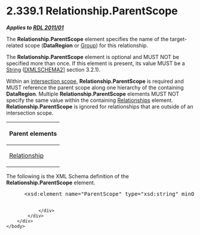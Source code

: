 <html dir="LTR" xmlns:mshelp="http://msdn.microsoft.com/mshelp" xmlns:ddue="http://ddue.schemas.microsoft.com/authoring/2003/5" xmlns:xlink="http://www.w3.org/1999/xlink" xmlns:tool="http://www.microsoft.com/tooltip">
    <head>
        <meta http-equiv="Content-Type" content="text/html; CHARSET=utf-8"></meta>
        <meta name="save" content="history"></meta>
        <title>2.339.1 Relationship.ParentScope</title>
        <xml>
            <mshelp:toctitle title="2.339.1 Relationship.ParentScope"></mshelp:toctitle>
            <mshelp:rltitle title="[MS-RDL]: Relationship.ParentScope"></mshelp:rltitle>
            <mshelp:keyword index="A" term="3f0ff121-3d39-4703-b34b-142b881e4604"></mshelp:keyword>
            <mshelp:attr name="DCSext.ContentType" value="open specification"></mshelp:attr>
            <mshelp:attr name="AssetID" value="3f0ff121-3d39-4703-b34b-142b881e4604"></mshelp:attr>
            <mshelp:attr name="TopicType" value="kbRef"></mshelp:attr>
            <mshelp:attr name="DCSext.Title" value="[MS-RDL]: Relationship.ParentScope" />
        </xml>
    </head>
    <body>
        <div id="header">
            <h1 class="heading">2.339.1 Relationship.ParentScope</h1>
        </div>
        <div id="mainSection">
            <div id="mainBody">
                <div id="allHistory" class="saveHistory"></div>
                <div id="sectionSection0" class="section" name="collapseableSection">
                    

<p><b><i>Applies to </i></b><a href="bf2bab1a-b608-4bcc-b718-1cc1baa9579c.html"><b><i>RDL 2011/01</i></b></a></p>

<p>The <b>Relationship.ParentScope</b> element specifies the
name of the target-related scope (<b>DataRegion</b> or <a href="dbfff811-1be7-4e8b-a5d2-6cc522317fbe.html">Group</a>) for this
relationship.</p>

<p>The <b>Relationship.ParentScope</b> element is optional and
MUST NOT be specified more than once. If this element is present, its value
MUST be a <a href="1ed81ef3-a683-45e3-aaad-bd2bbe71bc3d.html">String</a> (<a href="https://go.microsoft.com/fwlink/?LinkId=90610">[XMLSCHEMA2]</a> section
3.2.1).</p>

<p>Within an <a href="b2482b3f-74ab-4ca8-a9e5-c07955011743.html#gt_14d4b3f4-f20a-4c89-ac66-adf477c136c7">intersection
scope</a>, <b>Relationship.ParentScope</b> is required and MUST reference the
parent scope along one hierarchy of the containing <b>DataRegion</b>. Multiple <b>Relationship.ParentScope</b>
elements MUST NOT specify the same value within the containing <a href="24a70d99-0cff-4112-b56e-3199e943bf1d.html">Relationships</a> element. <b>Relationship.ParentScope</b>
is ignored for relationships that are outside of an intersection scope.</p>

<table>
 <thead>
  <tr>
   <th>
   <p>Parent elements</p>
   </th>
  </tr>
 </thead>
 <tr>
  <td>
  <p><a href="6d1c77e5-1573-4ad6-8d2a-c507411ad94b.html">Relationship</a></p>
  </td>
 </tr>
</table>

<p>The following is the XML Schema definition of the <b>Relationship.ParentScope</b>
element.</p>

<dl>
<dd>
<div><pre> &lt;xsd:element name=&quot;ParentScope&quot; type=&quot;xsd:string&quot; minOccurs=&quot;0&quot; /&gt;
  
</pre></div>
</dd></dl>


                </div>
            </div>
        </div>
    </body>
</html>